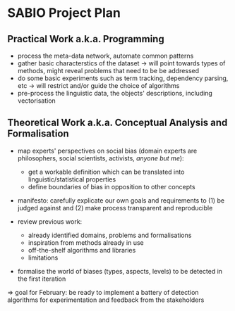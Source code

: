 # SABIO Project Plan



## Practical Work a.k.a. Programming
 - process the meta-data network, automate common patterns
 - gather basic characterstics of the dataset -> will point towards types of methods, might reveal problems that need to be be addressed
 - do some basic experiments such as term tracking, dependency parsing, etc -> will restrict and/or guide the choice of algorithms
 - pre-process the linguistic data, the objects' descriptions, including vectorisation


## Theoretical Work a.k.a. Conceptual Analysis and Formalisation

 - map experts' perspectives on social bias (domain experts are philosophers, social scientists, activists, *anyone but me*):
   - get a workable definition which can be translated into linguistic/statistical properties
   - define boundaries of bias in opposition to other concepts
   
 - manifesto: carefully explicate our own goals and requirements to (1) be judged against and (2) make process transparent and reproducible

 - review previous work: 
   - already identified domains, problems and formalisations 
   - inspiration from methods already in use
   - off-the-shelf algorithms and libraries
   - limitations 
   
 - formalise the world of biases (types, aspects, levels) to be detected in the first iteration 
   
&#9;&#9;&#9;&#9;&#9;&#9;&#9;=> goal for February: be ready to implement a battery of detection algorithms for experimentation and feedback from the stakeholders 
 
